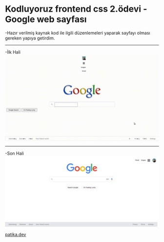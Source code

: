 # Kodluyoruz frontend css 2.ödevi - Google web sayfası
-Hazır verilmiş kaynak kod ile ilgili düzenlemeleri yaparak sayfayı olması gereken yapıya getirdim.
***
-İlk Hali
![](assets/googlehomepage.gif)
***
-Son Hali
![](assets/googlehomepage-sonhal.png)

[patika.dev](https://www.patika.dev/tr)
